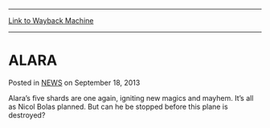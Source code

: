 
---
[Link to Wayback Machine](https://web.archive.org/web/20220516122430/https://magic.wizards.com/en/articles/archive/alara-2013-09-17)

[_metadata_:description]:- "Alara’s five shards are one again, igniting new magics and mayhem. It’s all as Nicol Bolas planned. But can he be stopped before this plane is destroyed?"
[_metadata_:generator]:- "Drupal 7 (http://drupal.org)"
[_metadata_:node]:- "46488"
[_metadata_:path_date]:- "2013-09-17"
[_metadata_:publish_date]:- "2013-09-18"
[_metadata_:source]:- "div-main-content"
[_metadata_:title]:- "ALARA"
[_metadata_:wayback_capture_timestamp]:- "2022-05-16 12:24:30"
[_metadata_:wayback_raw_url]:- "https://web.archive.org/web/20220516122430id_/https://magic.wizards.com/en/articles/archive/alara-2013-09-17"
[_metadata_:wayback_url]:- "https://magic.wizards.com/en/articles/archive/alara-2013-09-17"
---


ALARA
=====



 Posted in [NEWS](/en/articles)
 on September 18, 2013 










Alara’s five shards are one again, igniting new magics and mayhem. It’s all as Nicol Bolas planned. But can he be stopped before this plane is destroyed?







